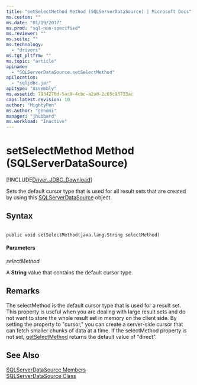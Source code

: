 ```yaml
---
title: "setSelectMethod Method (SQLServerDataSource) | Microsoft Docs"
ms.custom: ""
ms.date: "01/19/2017"
ms.prod: "sql-non-specified"
ms.reviewer: ""
ms.suite: ""
ms.technology: 
  - "drivers"
ms.tgt_pltfrm: ""
ms.topic: "article"
apiname: 
  - "SQLServerDataSource.setSelectMethod"
apilocation: 
  - "sqljdbc.jar"
apitype: "Assembly"
ms.assetid: 7934276d-5ac9-4cbc-a2a0-2c65c93733ac
caps.latest.revision: 10
author: "MightyPen"
ms.author: "genemi"
manager: "jhubbard"
ms.workload: "Inactive"
---
```

# setSelectMethod Method (SQLServerDataSource)
[!INCLUDE[Driver_JDBC_Download](../../../includes/driver_jdbc_download.md)]

  Sets the default cursor type that is used for all result sets that are created by using this [SQLServerDataSource](../../../connect/jdbc/reference/sqlserverdatasource-class.md) object.  
  
## Syntax  
  
```  
  
public void setSelectMethod(java.lang.String selectMethod)  
```  
  
#### Parameters  
 *selectMethod*  
  
 A **String** value that contains the default cursor type.  
  
## Remarks  
 The selectMethod is the default cursor type that is used for a result set. This property is useful when you are dealing with large result sets and do not want to store the whole result set in memory on the client side. By setting the property to "cursor," you can create a server-side cursor that can fetch smaller chunks of data at a time. If the selectMethod property is not set, [getSelectMethod](../../../connect/jdbc/reference/getselectmethod-method-sqlserverdatasource.md) returns the default value of "direct".  
  
## See Also  
 [SQLServerDataSource Members](../../../connect/jdbc/reference/sqlserverdatasource-members.md)   
 [SQLServerDataSource Class](../../../connect/jdbc/reference/sqlserverdatasource-class.md)  
  
  
